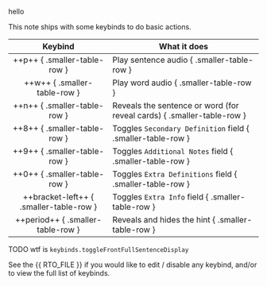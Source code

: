 hello

This note ships with some keybinds to do basic actions.

| Keybind | What it does |
|:-:|-|
| ++p++ { .smaller-table-row } | Play sentence audio                   { .smaller-table-row } |
| ++w++ { .smaller-table-row } | Play word audio                       { .smaller-table-row } |
| ++n++ { .smaller-table-row } | Reveals the sentence or word (for reveal cards) { .smaller-table-row } |
| ++8++ { .smaller-table-row } | Toggles `Secondary Definition` field  { .smaller-table-row } |
| ++9++ { .smaller-table-row } | Toggles `Additional Notes` field      { .smaller-table-row } |
| ++0++ { .smaller-table-row } | Toggles `Extra Definitions` field     { .smaller-table-row } |
| ++bracket-left++ { .smaller-table-row } | Toggles `Extra Info` field { .smaller-table-row } |
| ++period++ { .smaller-table-row } | Reveals and hides the hint       { .smaller-table-row } |


TODO wtf is `keybinds.toggleFrontFullSentenceDisplay`


See the {{ RTO_FILE }}
if you would like to edit / disable any keybind,
and/or to view the full list of keybinds.

